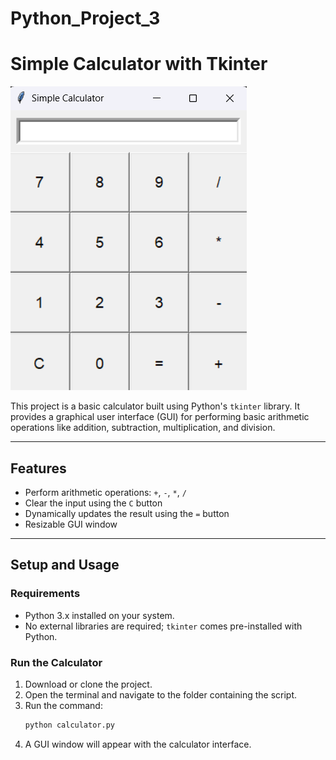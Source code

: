 # Python_Project_3
# Simple Calculator with Tkinter
![alt text](image.png)

This project is a basic calculator built using Python's `tkinter` library. It provides a graphical user interface (GUI) for performing basic arithmetic operations like addition, subtraction, multiplication, and division.

---

## **Features**
- Perform arithmetic operations: `+`, `-`, `*`, `/`
- Clear the input using the `C` button
- Dynamically updates the result using the `=` button
- Resizable GUI window

---

## **Setup and Usage**

### **Requirements**
- Python 3.x installed on your system.
- No external libraries are required; `tkinter` comes pre-installed with Python.

### **Run the Calculator**
1. Download or clone the project.
2. Open the terminal and navigate to the folder containing the script.
3. Run the command:
   ```bash
   python calculator.py 
4. A GUI window will appear with the calculator interface. 

